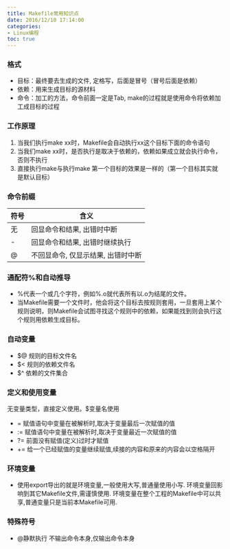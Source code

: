 ```yaml
---
title: Makefile常用知识点
date: 2016/12/10 17:14:00
categories:
- Linux编程
toc: true
---
```


### 格式
- 目标：最终要去生成的文件, 定格写，后面是冒号（冒号后面是依赖）
- 依赖：用来生成目标的源材料
- 命令：加工的方法，命令前面一定是Tab, make的过程就是使用命令将依赖加工成目标的过程

### 工作原理
1. 当我们执行make xx时，Makefile会自动执行xx这个目标下面的命令语句
2. 当我们make xx时，是否执行是取决于依赖的，依赖如果成立就会执行命令，否则不执行
3. 直接执行make与执行make 第一个目标的效果是一样的（第一个目标其实就是默认目标）

### 命令前缀
符号|含义
---|---
无|回显命令和结果, 出错时中断
-|回显命令和结果, 出错时继续执行
@|不回显命令, 仅显示结果, 出错时中断

### 通配符%和自动推导
- %代表一个或几个字符，例如%.o就代表所有以.o为结尾的文件。
- 当Makefile需要一个文件时，他会将这个目标去按规则套用，一旦套用上某个规则说明，则Makefile会试图寻找这个规则中的依赖，如果能找到则会执行这个规则用依赖生成目标。


### 自动变量
- $@ 规则的目标文件名
- $< 规则的依赖文件名
- $^ 依赖的文件集合


### 定义和使用变量
无变量类型，直接定义使用。$变量名使用

- = 赋值语句中变量在被解析时,取决于变量最后一次赋值的值
- := 赋值语句中变量在被解析时,取决于变量最近一次赋值的值
- ?= 前面没有赋值(定义)过时才赋值
- += 给一个已经赋值的变量继续赋值,续接的内容和原来的内容会以空格隔开


### 环境变量
- 使用export导出的就是环境变量,一般使用大写,普通量使用小写. 环境变量回影响到其它Makefile文件,需谨慎使用. 环境变量在整个工程的Makefile中可以共享,普通变量只是当前本Makefile可用.


### 特殊符号
- @静默执行 不输出命令本身,仅输出命令本身